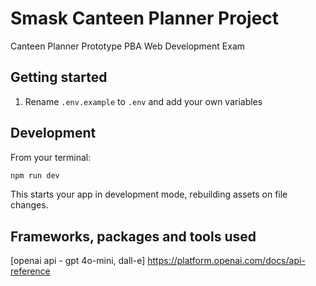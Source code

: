 # Smask Canteen Planner Project
Canteen Planner Prototype
PBA Web Development Exam

## Getting started
1. Rename `.env.example` to `.env` and add your own variables

## Development
From your terminal:

```sh
npm run dev
```

This starts your app in development mode, rebuilding assets on file changes.

## Frameworks, packages and tools used
[remix]: https://remix.run
[remix-auth]: https://remix.run/resources/remix-auth
[tailwindcss]: https://tailwindcss.com
[shadcn]: https://ui.shadcn.com
[resend]: https://resend.com
[mongodb]: https://www.mongodb.com/atlas
[mongoose]: https://mongoosejs.com
[motion]: https://motion.dev
[firebase]: https://firebase.google.com/docs
[cloudinary]: https://cloudinary.com
[prettier]: https://prettier.io
[openai api - gpt 4o-mini, dall-e] https://platform.openai.com/docs/api-reference
